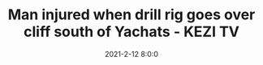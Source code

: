 ---
"title": "Man injured when drill rig goes over cliff south of Yachats - KEZI TV"
"date": "2021-2-12 8:0:0"
"feed_name": "GOOGLENEWSDRILLING"
"feed_website": "https://news.google.com/search?q=drilling%2Bincident&hl=en-US&gl=US&ceid=US:en"
"feed_rss": "https://news.google.com/rss/search?q=drilling%2Bincident&hl=en-US&gl=US&ceid=US:en"
"link": "https://www.kezi.com/content/news/Man-injured-when-drill-rig-goes-over-cliff-south-of-Yachats-573787511.html"
"file": "_posts/2021-1-1-cb1aaa90c0f422c8c228ec1b505c7c4c58a4f162.md"
"accident": "1"
"drilling": "0"
"dead": "0"
"injured": "1"
---